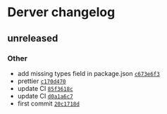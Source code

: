 # Derver changelog

## unreleased

### Other

- add missing types field in package.json [`c673e6f3`](https://github.com/YieldRay/derver-ts/commit/c673e6f31695360341b3c18c2ad405544b05e723)
- prettier [`c170d470`](https://github.com/YieldRay/derver-ts/commit/c170d470ed39e0a8ba89436e6f362ba213eb4c5f)
- update CI [`85f3618c`](https://github.com/YieldRay/derver-ts/commit/85f3618c852283c58c9152365c80b00af170bb8d)
- update CI [`d0a1a6c7`](https://github.com/YieldRay/derver-ts/commit/d0a1a6c7d3d76726794d208a05b2bbe493ba307b)
- first commit [`20c1718d`](https://github.com/YieldRay/derver-ts/commit/20c1718d5cc827599b4027de8a9644c4939f8b71)